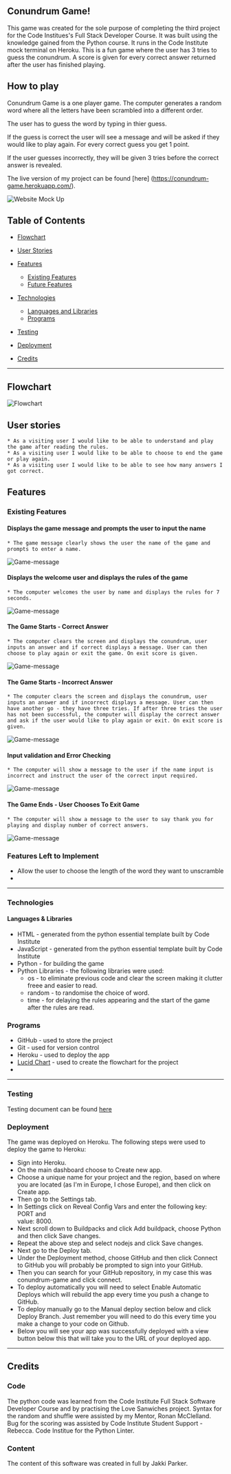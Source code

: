 ## Conundrum Game!
This game was created for the sole purpose of completing the third project for the Code Institues's Full Stack Developer Course. It was built using the knowledge gained from the Python course. It runs in the Code Institute mock terminal on Heroku. 
This is a fun game where the user has 3 tries to guess the conundrum. A score is given for every correct answer returned after the user has finished playing.



## How to play
Conundrum Game is a one player game. The computer generates a random word where all the letters have been scrambled into a different order.

The user has to guess the word by typing in thier guess.

If the guess is correct the user will see a message and will be asked if they would like to play again. For every correct guess you get 1 point.

If the user guesses incorrectly, they will be given 3 tries before the correct answer is revealed.

The live version of my project can be found [here] (https://conundrum-game.herokuapp.com/).

![Website Mock Up](images/conundrum-mockup.png)

## Table of Contents
* [Flowchart](#Flowchart)
* [User Stories](#User-Stories)
* [Features](#Features)
    * [Existing Features](#Existing-Features)
    * [Future Features](#Features-Left-to-Implement)
* [Technologies](#Technologies)
    * [Languages and Libraries](#Languages-and-Libraries)
    * [Programs](#Programs)
* [Testing](#Testing)
    
* [Deployment](#Deployment)
    
* [Credits](#Credits)
 
***
## Flowchart
![Flowchart](images/flowchart-conundrumgame.png)
## User stories

    * As a visiting user I would like to be able to understand and play the game after reading the rules.
    * As a visiting user I would like to be able to choose to end the game or play again.
    * As a visiting user I would like to be able to see how many answers I got correct.
    
## Features

### Existing Features
#### Displays the game message and prompts the user to input the name
    * The game message clearly shows the user the name of the game and prompts to enter a name. 

![Game-message](images/game-message.png)

#### Displays the welcome user and displays the rules of the game
    * The computer welcomes the user by name and displays the rules for 7 seconds. 
    
![Game-message](images/game-rules.png)

#### The Game Starts - Correct Answer
    
    * The computer clears the screen and displays the conundrum, user inputs an answer and if correct displays a message. User can then choose to play again or exit the game. On exit score is given.
    
![Game-message](images/game-correct.png)

#### The Game Starts - Incorrect Answer
    
    * The computer clears the screen and displays the conundrum, user inputs an answer and if incorrect displays a message. User can then have another go - they have three tries. If after three tries the user has not been successful, the computer will display the correct answer and ask if the user would like to play again or exit. On exit score is given.
    
![Game-message](images/game-incorrect.png)

#### Input validation and Error Checking
    
    * The computer will show a message to the user if the name input is incorrect and instruct the user of the correct input required.
    
![Game-message](images/game-inputerror.png)

#### The Game Ends - User Chooses To Exit Game
    
    * The computer will show a message to the user to say thank you for playing and display number of correct answers.
    
![Game-message](images/game-thankyouscore.png)

### Features Left to Implement
- Allow the user to choose the length of the word they want to unscramble
- 
***

### Technologies

#### Languages & Libraries

* HTML - generated from the python essential template built by Code Institute
* JavaScript - generated from the python essential template built by Code Institute
* Python - for building the game
* Python Libraries - the following libraries were used:
	- os - to eliminate previous code and clear the screen making it clutter freee and easier to read.
    - random - to randomise the choice of word.
    - time - for delaying the rules appearing and the start of the game after the rules are read.
### Programs
* GitHub - used to store the project
* Git - used for version control
* Heroku - used to deploy the app
* [Lucid Chart](https://lucid.app/lucidchart/18827059-8da4-4180-b067-a73ce2939e2e/edit?invitationId=inv_bea336d3-f7ab-4a83-99fb-8d2ad2755c00&page=rMoEJG9m52NN#) - used to create the flowchart for the project
* 
***
### Testing
Testing document can be found [here](testing.md)

### Deployment
The game was deployed on Heroku. The following steps were used to deploy the game to Heroku:

  * Sign into Heroku.
  * On the main dashboard choose to Create new app.
  * Choose a unique name for your project and the region, based on where you are located (as I'm in Europe, I chose Europe), and then click on Create app.
  * Then go to the Settings tab.
  * In Settings click on Reveal Config Vars and enter the following key: PORT and     
    value: 8000.    
  * Next scroll down to Buildpacks and click Add buildpack, choose Python and then click Save 
    changes.
  * Repeat the above step and select nodejs and click Save changes.
  * Next go to the Deploy tab.
  * Under the Deployment method, choose GitHub and then click Connect to GitHub you will probably be prompted to sign into your GitHub.
  * Then you can search for your GitHub repository, in my case this was conundrum-game and click connect.
  * To deploy automatically you will need to select Enable Automatic Deploys which will rebuild the app every time you push a change to GitHub.
  * To deploy manually go to the Manual deploy section below and click Deploy Branch. Just remember you will need to do this every time you make a change to your code on Github.
  * Below you will see your app was successfully deployed with a view button below this that will take you to the URL of your deployed app.


***
## Credits
### Code
The python code was learned from the Code Institute Full Stack Software Developer Course and by practising the Love Sanwiches project.
Syntax for the random and shuffle were assisted by my Mentor, Ronan McClelland.
Bug for the scoring was assisted by Code Institute Student Support - Rebecca.
Code Institue for the Python Linter.

### Content
The content of this software was created in full by Jakki Parker.
